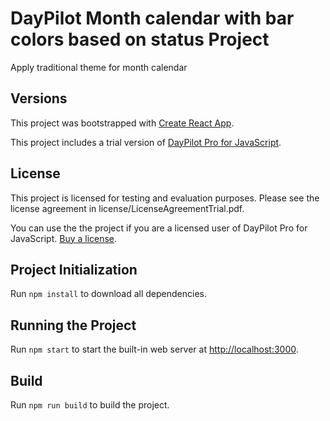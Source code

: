 # DayPilot Month calendar  with bar colors based on status Project
Apply traditional theme for month calendar

## Versions

This project was bootstrapped with [Create React App](https://github.com/facebook/create-react-app).

This project includes a trial version of [DayPilot Pro for JavaScript](https://javascript.daypilot.org/).

## License

This project is licensed for testing and evaluation purposes. Please see the license agreement in license/LicenseAgreementTrial.pdf. 

You can use the the project if you are a licensed user of DayPilot Pro for JavaScript. [Buy a license](https://javascript.daypilot.org/buy/).

## Project Initialization

Run `npm install` to download all dependencies.

## Running the Project

Run `npm start` to start the built-in web server at [http://localhost:3000](http://localhost:3000).

## Build

Run `npm run build` to build the project.

